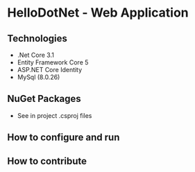 # HelloDotNet - Web Application
## Technologies
- .Net Core 3.1
- Entity Framework Core 5
- ASP.NET Core Identity
- MySql (8.0.26)
## NuGet Packages
- See in project .csproj files 
## How to configure and run
## How to contribute
